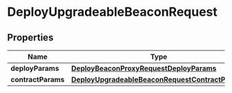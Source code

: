 

# DeployUpgradeableBeaconRequest

## Properties

Name | Type | Description | Notes
------------ | ------------- | ------------- | -------------
**deployParams** | [**DeployBeaconProxyRequestDeployParams**](DeployBeaconProxyRequestDeployParams.md) |  | 
**contractParams** | [**DeployUpgradeableBeaconRequestContractParams**](DeployUpgradeableBeaconRequestContractParams.md) |  | 




